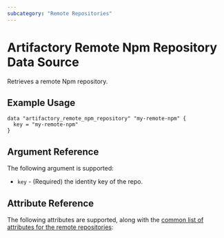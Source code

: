 ```yaml
---
subcategory: "Remote Repositories"
---
```

# Artifactory Remote Npm Repository Data Source

Retrieves a remote Npm repository.

## Example Usage

```hcl
data "artifactory_remote_npm_repository" "my-remote-npm" {
  key = "my-remote-npm"
}
```

## Argument Reference

The following argument is supported:

* `key` - (Required) the identity key of the repo.

## Attribute Reference

The following attributes are supported, along with the [common list of attributes for the remote repositories](remote.md):